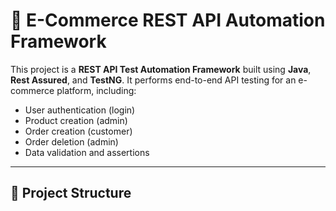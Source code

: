 # 🧪 E-Commerce REST API Automation Framework

This project is a **REST API Test Automation Framework** built using **Java**, **Rest Assured**, and **TestNG**. It performs end-to-end API testing for an e-commerce platform, including:

- User authentication (login)
- Product creation (admin)
- Order creation (customer)
- Order deletion (admin)
- Data validation and assertions

---

## 📁 Project Structure


